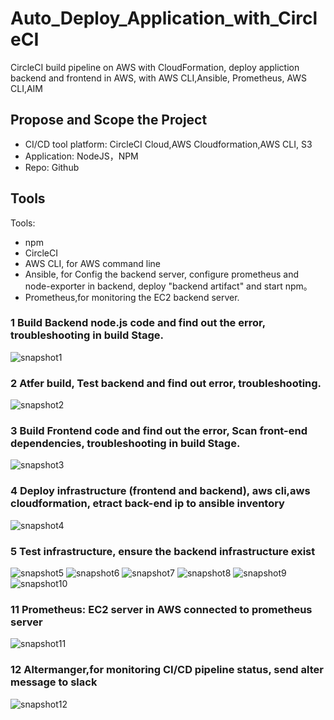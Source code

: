 # Auto_Deploy_Application_with_CircleCI
CircleCI build pipeline on AWS with CloudFormation, deploy appliction backend and frontend in AWS, with AWS CLI,Ansible, Prometheus, AWS CLI,AIM


## Propose and Scope the Project
- CI/CD tool platform: CircleCI Cloud,AWS Cloudformation,AWS CLI, S3
- Application: NodeJS，NPM
- Repo: Github


## Tools
Tools:
- npm
- CircleCI
- AWS CLI, for AWS command line
- Ansible, for Config the backend server, configure prometheus and node-exporter in backend, deploy "backend artifact" and start npm。
- Prometheus,for monitoring the EC2 backend server.
### 1 Build Backend node.js code and find out the error, troubleshooting in build Stage.
![snapshot1](https://github.com/davincizhao/Auto_Deploy_Application_with_CircleCI/blob/main/snapshot/SCREENSHOT01.png)
### 2 Atfer build, Test backend and find out error, troubleshooting.
![snapshot2](https://github.com/davincizhao/Auto_Deploy_Application_with_CircleCI/blob/main/snapshot/SCREENSHOT02.png)
### 3 Build Frontend code and find out the error, Scan front-end dependencies, troubleshooting in build Stage.
![snapshot3](https://github.com/davincizhao/Auto_Deploy_Application_with_CircleCI/blob/main/snapshot/SCREENSHOT03.png)
### 4 Deploy infrastructure (frontend and backend), aws cli,aws cloudformation, etract back-end ip to ansible inventory
![snapshot4](https://github.com/davincizhao/Auto_Deploy_Application_with_CircleCI/blob/main/snapshot/SCREENSHOT04.png)
### 5 Test infrastructure, ensure the backend infrastructure exist
![snapshot5](https://github.com/davincizhao/Auto_Deploy_Application_with_CircleCI/blob/main/snapshot/SCREENSHOT05.png)
![snapshot6](https://github.com/davincizhao/Auto_Deploy_Application_with_CircleCI/blob/main/snapshot/SCREENSHOT06.png)
![snapshot7](https://github.com/davincizhao/Auto_Deploy_Application_with_CircleCI/blob/main/snapshot/SCREENSHOT07.png)
![snapshot8](https://github.com/davincizhao/Auto_Deploy_Application_with_CircleCI/blob/main/snapshot/SCREENSHOT08.png)
![snapshot9](https://github.com/davincizhao/Auto_Deploy_Application_with_CircleCI/blob/main/snapshot/SCREENSHOT09.png)
![snapshot10](https://github.com/davincizhao/Auto_Deploy_Application_with_CircleCI/blob/main/snapshot/SCREENSHOT10.png)
### 11 Prometheus: EC2 server in AWS connected to prometheus server
![snapshot11](https://github.com/davincizhao/Auto_Deploy_Application_with_CircleCI/blob/main/snapshot/SCREENSHOT11.png)
### 12 Altermanger,for monitoring CI/CD pipeline status, send alter message to slack
![snapshot12](https://github.com/davincizhao/Auto_Deploy_Application_with_CircleCI/blob/main/snapshot/SCREENSHOT12.png)
